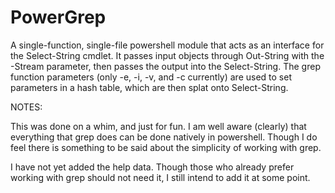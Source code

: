 # PowerGrep
A single-function, single-file powershell module that acts as an interface for the Select-String cmdlet. It passes input objects through Out-String with the -Stream parameter, then passes the output into the Select-String. The grep function parameters (only -e, -i, -v, and -c currently) are used to set parameters in a hash table, which are then splat onto Select-String.

NOTES:

This was done on a whim, and just for fun. I am well aware (clearly) that everything that grep does can be done natively in powershell. Though I do feel there is something to be said about the simplicity of working with grep.

I have not yet added the help data. Though those who already prefer working with grep should not need it, I still intend to add it at some point.
